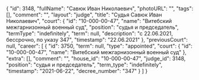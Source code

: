 {
    "id": 3148,
    "fullName": "Савюк Иван Николаевич",
    "photoURL": "",
    "tags": [],
    "comment": "",
    "layout": "judge",
    "title": "Судья Савюк Иван Николаевич",
    "court": {
        "id": "10-000-00-47",
        "name": "Витебский межгарнизонный военный суд",
        "position": "судья и председатель",
        "termType": "indefinitely",
        "term": null,
        "description": "c 22.06.2021, бессрочно, по указу 347",
        "timestamp": "22.06.2021"
    },
    "previousCourt": null,
    "career": [
        {
            "id": 3750,
            "term": null,
            "type": "appointed",
            "court": {
                "id": "10-000-00-47",
                "name": "Витебский межгарнизонный военный суд"
            },
            "extra": [],
            "comment": "",
            "house_id": "10-000-00-47",
            "judge_id": 3148,
            "position": "судья и председатель",
            "term_type": "indefinitely",
            "timestamp": "2021-06-22",
            "decree_number": "347"
        }
    ]
}